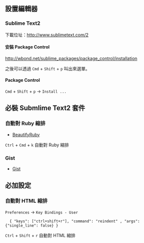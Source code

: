## 設置編輯器

### Sublime Text2 

下載位址：<http://www.sublimetext.com/2>

#### 安裝 Package Control

<http://wbond.net/sublime_packages/package_control/installation>

之後可以透過 `Cmd` + `Shift` + `p` 叫出來選單。

#### Package Control

`Cmd` + `Shift` + `p` -> `Install ...`

## 必裝 Submlime Text2 套件

### 自動對 Ruby 縮排 

* [BeautifyRuby](https://github.com/CraigWilliams/BeautifyRuby)

`Ctrl` + `Cmd` + `k` 自動對 Ruby 縮排 

### Gist

* [Gist](https://github.com/condemil/Gist)


## 必加設定

### 自動對 HTML 縮排 

`Preferences` -> `Key Bindings - User`

```
  { "keys": ["ctrl+shift+r"], "command": "reindent" , "args": {"single_line": false} }
```

`Ctrl` + `Shift` + `r` 自動對 HTML 縮排 